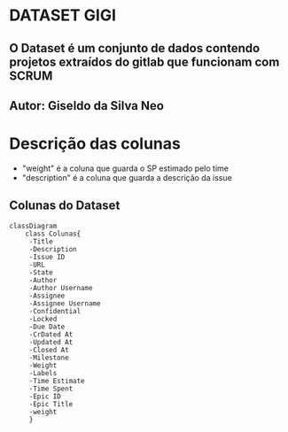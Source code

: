 
# DATASET GIGI
## O Dataset é um conjunto de dados contendo projetos extraídos do gitlab que funcionam com SCRUM
## Autor: Giseldo da Silva Neo

# Descrição das colunas

- "weight" é a coluna que guarda o SP estimado pelo time
- "description" é a coluna que guarda a descrição da issue

## Colunas do Dataset
 
   ```mermaid
   classDiagram
       class Colunas{
        -Title
        -Description
        -Issue ID
        -URL
        -State
        -Author
        -Author Username
        -Assignee
        -Assignee Username
        -Confidential
        -Locked
        -Due Date
        -CrDated At
        -Updated At
        -Closed At
        -Milestone
        -Weight
        -Labels
        -Time Estimate
        -Time Spent
        -Epic ID
        -Epic Title
        -weight
        }
   ```
 



   

